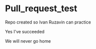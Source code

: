 # Pull_request_test
Repo created so Ivan Ruzavin can practice

Yes I've succeeded

We will never go home
